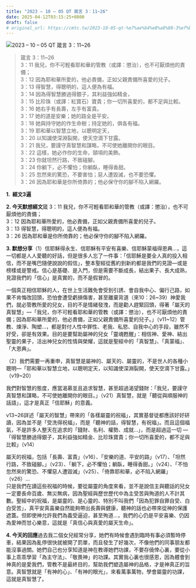 ```yaml
---
title: "2023 – 10 – 05 QT 箴言 3：11~26"
date: 2025-04-12T03:15:25+0800
draft: false
# original_url: https://cmtc.tw/2023-10-05-qt-%e7%ae%b4%e8%a8%80-3%ef%bc%9a1126
---
```


![2023 – 10 – 05 QT  箴言 3：11\~26](/images/qt.jpg  "2023 – 10 – 05 QT  箴言 3：11\~26")

> 箴言 3：11\~26  
> 3：11 我兒，你不可輕看耶和華的管教（或譯：懲治），也不可厭煩他的責備；  
> 3：12 因為耶和華所愛的，他必責備，正如父親責備所喜愛的兒子。  
> 3：13 得智慧，得聰明的，這人便為有福。  
> 3：14 因為得智慧勝過得銀子，其利益強如精金，  
> 3：15 比珍珠（或譯：紅寶石）寶貴；你一切所喜愛的，都不足與比較。  
> 3：16 她右手有長壽，左手有富貴。  
> 3：17 她的道是安樂；她的路全是平安。  
> 3：18 她與持守她的作生命樹；持定她的，俱各有福。  
> 3：19 耶和華以智慧立地，以聰明定天，  
> 3：20 以知識使深淵裂開，使天空滴下甘露。  
> 3：21 我兒，要謹守真智慧和謀略，不可使她離開你的眼目。  
> 3：22 這樣，她必作你的生命，頸項的美飾。  
> 3：23 你就坦然行路，不致碰腳。  
> 3：24 你躺下，必不懼怕；你躺臥，睡得香甜。  
> 3：25 忽然來的驚恐，不要害怕；惡人遭毀滅，也不要恐懼。  
> 3：26 因為耶和華是你所倚靠的；他必保守你的腳不陷入網羅。

**1.  經文3遍**

**2. 今天默想經文**箴 3：11 我兒，你不可輕看耶和華的管教（或譯：懲治），也不可厭煩他的責備；  
3：12 因為耶和華所愛的，他必責備，正如父親責備所喜愛的兒子。  
3：13 得智慧，得聰明的，這人便為有福。  
3：26 因為耶和華是你所倚靠的；他必保守你的腳不陷入網羅。

**3. 默想分享**（1）信耶穌得永生、信耶穌有平安有喜樂、信耶穌蒙福得恩典…，這一切都是人人愛聽的好話，但是很多人忘了一件事：「信耶穌是要全人真的投入相信，而不是嘴巴隨便說說的假信」，整本聖經從舊約到新約都是我們的見證—或是榜樣或是警戒。信心是基礎、是入門，但是需要不斷成長，結出果子、長大成熟，見證我們的「信心」是真實的，而不是假冒的。

一個真正相信耶穌的人，在世上生活難免會受到引誘、會自我中心、偏行己路，如果不肯悔改回頭，恐怕會遭受虧損傷害，甚至離棄背道（來10：26\~39）神愛我們，就必管教所愛的兒女，目的不是情緒發洩，而是勸人趕緊回頭，得著「屬天的真智慧」—「我兒，你不可輕看耶和華的管教（或譯：懲治），也不可厭煩他的責備；因為耶和華所愛的，他必責備，正如父親責備所喜愛的兒子。」（v11\~12）管教、煉淨、陶塑…，都是對付人性中罪性、老我、私慾、自我中心的手段，雖然不好受，卻是有效果。目的是要幫助屬神的兒女「靈魂甦醒」：相信神、愛神、結出聖靈的果子，活出神兒女的性情與榮耀，這就是聖經中的「真智慧」、「真蒙福」、「大恩典」。

（2）我們需要一再重申，真智慧是屬神的、屬天的、屬靈的，不是世人的各種小聰明—「耶和華以智慧立地，以聰明定天，以知識使深淵裂開，使天空滴下甘露。」（v19\~20）

我們對智慧的態度，應當渴慕並且追求智慧，甚至超過渴望錢財：「我兒，要謹守真智慧和謀略，不可使她離開你的眼目。」（v21）真智慧，就是「聽從與順服神的話語」，這才是真正「信耶穌」的意義。

v13\~26詳述「屬天的智慧」帶來的「各樣屬靈的祝福」，其實基督徒都應該好好研讀，因為並不是「受洗得祝福」，而是「聽神的話，得智慧，有祝福」。而且這個福氣，不是許多人整天在追求的「錢財、名利、權勢、成就…」，而是超過這一切 —「得智慧勝過得銀子，其利益強如精金、比珍珠寶貴；你一切所喜愛的，都不足與比較」（v14）

屬天的祝福，包括「長壽、富貴」（v16）、「安樂的道、平安的路」（v17）、「坦然行路，不致碰腳。」（v23）、「躺下，必不懼怕；躺臥，睡得香甜。」（v24）、「不怕忽然來的驚恐、不懼惡人遭毀滅」（v25）、「倚靠耶和華，必不陷入網羅」（v26）…  
只是我們在讀這些祝福的時候，要從屬靈的角度來看，並不是說信主與聽話的兒女一定要長命百歲、無災無病，因為聖經與歷世歷代中為主受苦與殉道的人不計其數。聖經中的祝福，是屬靈的、是心靈的、特別不叫我們「因為犯罪自罪自受、白白受苦」，真平安真喜樂自然能夠帶出長壽與健康，聽神的話也必帶來從神的保護遮蓋。但即使神允許我們為義受逼迫，甚至殉道…，我們的心仍是平安喜樂、仍因為愛神而甘心樂意，這就是「真信心與真愛的屬天生命」。

**4. 今天的回應**過去我二個女兒經常分享，她們有時候會遇到臨時有事必須暫時停車，結果因為亂停很快就被開了罰單，而且發生了好幾次，不像他們的同事朋友都能沒事過關。她們自己也分享知道是神在教導她們功課，不要存僥倖心裏，要從小事上乖乖學習「為主守法」、「敬畏神」的功課。其實我心裏也很感恩，因為體會到神真的是愛我們，管教不是最終目的，幫助我們塑造屬神的品格，才是神真正的旨意。真智慧就是「有神的心」、「有神的眼光」，來看萬事萬物，學會屬靈的功課，這就是真智慧了。